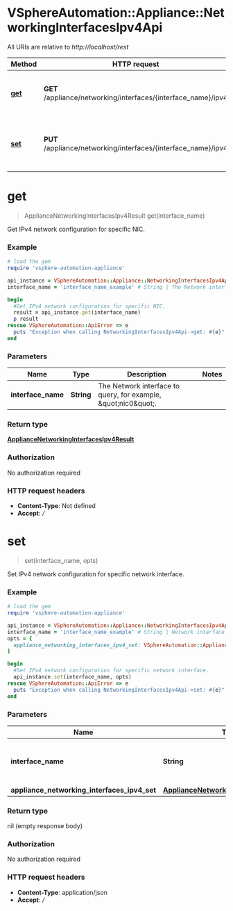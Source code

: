 # VSphereAutomation::Appliance::NetworkingInterfacesIpv4Api

All URIs are relative to *http://localhost/rest*

Method | HTTP request | Description
------------- | ------------- | -------------
[**get**](NetworkingInterfacesIpv4Api.md#get) | **GET** /appliance/networking/interfaces/{interface_name}/ipv4 | Get IPv4 network configuration for specific NIC.
[**set**](NetworkingInterfacesIpv4Api.md#set) | **PUT** /appliance/networking/interfaces/{interface_name}/ipv4 | Set IPv4 network configuration for specific network interface.


# **get**
> ApplianceNetworkingInterfacesIpv4Result get(interface_name)

Get IPv4 network configuration for specific NIC.

### Example
```ruby
# load the gem
require 'vsphere-automation-appliance'

api_instance = VSphereAutomation::Appliance::NetworkingInterfacesIpv4Api.new
interface_name = 'interface_name_example' # String | The Network interface to query, for example, \"nic0\".

begin
  #Get IPv4 network configuration for specific NIC.
  result = api_instance.get(interface_name)
  p result
rescue VSphereAutomation::ApiError => e
  puts "Exception when calling NetworkingInterfacesIpv4Api->get: #{e}"
end
```

### Parameters

Name | Type | Description  | Notes
------------- | ------------- | ------------- | -------------
 **interface_name** | **String**| The Network interface to query, for example, \&quot;nic0\&quot;. | 

### Return type

[**ApplianceNetworkingInterfacesIpv4Result**](ApplianceNetworkingInterfacesIpv4Result.md)

### Authorization

No authorization required

### HTTP request headers

 - **Content-Type**: Not defined
 - **Accept**: */*



# **set**
> set(interface_name, opts)

Set IPv4 network configuration for specific network interface.

### Example
```ruby
# load the gem
require 'vsphere-automation-appliance'

api_instance = VSphereAutomation::Appliance::NetworkingInterfacesIpv4Api.new
interface_name = 'interface_name_example' # String | Network interface to update, for example, \"nic0\".
opts = {
  appliance_networking_interfaces_ipv4_set: VSphereAutomation::ApplianceNetworkingInterfacesIpv4Set.new # ApplianceNetworkingInterfacesIpv4Set | 
}

begin
  #Set IPv4 network configuration for specific network interface.
  api_instance.set(interface_name, opts)
rescue VSphereAutomation::ApiError => e
  puts "Exception when calling NetworkingInterfacesIpv4Api->set: #{e}"
end
```

### Parameters

Name | Type | Description  | Notes
------------- | ------------- | ------------- | -------------
 **interface_name** | **String**| Network interface to update, for example, \&quot;nic0\&quot;. | 
 **appliance_networking_interfaces_ipv4_set** | [**ApplianceNetworkingInterfacesIpv4Set**](ApplianceNetworkingInterfacesIpv4Set.md)|  | [optional] 

### Return type

nil (empty response body)

### Authorization

No authorization required

### HTTP request headers

 - **Content-Type**: application/json
 - **Accept**: */*



